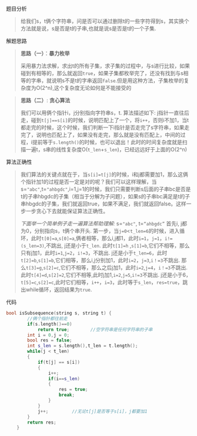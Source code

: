 题目分析

> 给我们s，t俩个字符串，问是否可以通过删除t的一些字符得到s，其实换个方法就是说，s是否是t的子串,也就是说s是否是t的一个子集.

解题思路

>**思路（一）**：**暴力枚举**
>
>采用暴力法求解，求出t的所有子集，求子集的过程中，与s进行比较，如果碰到有相等的，那么就返回`true`，如果子集都枚举完了，还没有找到与s相等的字串，就说明s不是t的字串返回`false`.但是用这种方法，子集枚举的复杂度为O(2^n),这个复杂度无论如何是不能接受的

>**思路（二）**: **贪心算法**
>
>我们可以用俩个指针i，j分别指向字符串s，t. 算法描述如下: j指针一直往后走，碰到`t[j]==s[i]`的时候，说明匹配上了一个，将`i++`，否则i不加1，当t都走完的时候，这个时候，我们判断一下i指针是否走完了s字符串，如果走完了，说明也匹配上了，如果没有走完，那么就是没有匹配上，中间的过程，i提前等于`s.length()`的时候，也可以退出！此时的时间复杂度就是扫描一遍t，s串的线性复杂度O(`t_len`+`s_len`)，已经远远好于上面的O(2^n)

算法正确性

>我们算法的关键点就在于，当`s[i]=t[j]`的时候，i和j都需要加1，那么这俩个指针加1的过程是否一定是对的呢？我们可以这样理解，当s=`"abc"`,t=`"ahbgdc"`,i=1,j=1的时候，我们只需要判断s后面的子串bc是否是t的子串hbgdc的子集（相当于分解为子问题），如果s的子串bc满足是t的子串hbgdc的子集，我们就返回true，如果不满足，我们就返回false。这样一步一步贪心下去就能保证算法正确性。
>
>*下面举一个简单例子走一遍算法帮助理解:* s=`"abc"`, t=`“ahbgdc”` 首先i, j都为0，分别指向s，t俩个串开头. 第一步，当`j=0`<`t_len=6`的时候，进入循环，此时`t[0]=a`,`s[0]=a`,俩者相等，那么i,j都1，此时`i=1`，`j=1`，`i!=(s_len=3)`,不跳出, j还是小于`t_len`. 此时`t[1]=h` ,`s[1]=b`,它们不相等，那么只有j加1，此时`i=1`,`j=2`，`i!=3`，不跳出. j还是小于`t_len=6`，此时`t[2]=b`,`s[1]=b`,它们相等，那么i,j分别加1，此时`i=2`，`j=3`,`i！=3`不跳出. 那么`t[3]=g`,`s[2]=c`,它们不相等，那么之后j加1，此时`i=2`,`j=4`，`i！=3`不跳出. 此时`t[4]=d`,`s[2]=2`,它们不相等,此时j加1,`i=2`,`j=5`,`i!=3`不跳出. j还是小于6，`t[5]=c`,`s[2]=c`,此时它们相等，`i++`，`i=3`，此时等于`s_len`，`res=true`，跳出while循环，返回结果为`true`.

代码

```C++
bool isSubsequence(string s, string t) {
        //俩个指针都往前走
        if(s.length()==0)
            return true;        //空字符串是任何字符串的子串
        int i = 0,j = 0;
        bool res = false;
        int s_len = s.length(),t_len = t.length();
        while(j < t_len)
        {
            if(t[j] == s[i])
            {
                i++;
                if(i==s_len)
                {
                    res = true;
                    break;
                }
            }
            j++;         //无论t[j]是否等于s[i]，j都要加1
        }
        return res;
    }
```

